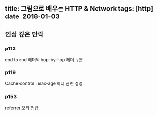 title: 그림으로 배우는 HTTP & Network
tags: [http]
date: 2018-01-03
---

## 인상 깊은 단락

### p112
end to end 헤더와 hop-by-hop 헤더 구분

### p119
Cache-control : max-age 헤더 관련 설명

### p153
referrer 오타 언급
